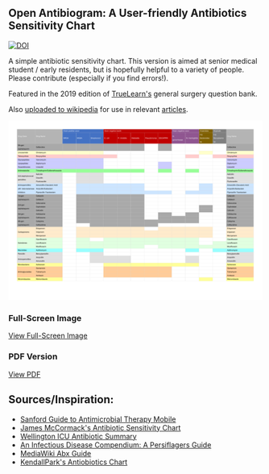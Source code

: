 ## Open Antibiogram: A User-friendly Antibiotics Sensitivity Chart
[![DOI](https://zenodo.org/badge/DOI/10.5281/zenodo.10842457.svg)](https://doi.org/10.5281/zenodo.10842457)

A simple antibiotic sensitivity chart. This version is aimed at senior medical student / early residents, but is hopefully helpful to a variety of people. Please contribute (especially if you find errors!).

Featured in the 2019 edition of [TrueLearn's](http://truelearn.com) general surgery question bank.

Also [uploaded to wikipedia](https://commons.wikimedia.org/wiki/File:Antibiotics_coverage_diagram.jpg) for use in relevant [articles](https://en.wikipedia.org/wiki/Broad-spectrum_antibiotic).

[![antibiotic sensitivity chart](./assets/antibiogram.png)](./full_screen_image.html)

### Full-Screen Image
[View Full-Screen Image](./full_screen_image.html)
### PDF Version
[View PDF](./assets/antibiogram.pdf)


## Sources/Inspiration:
- [Sanford Guide to Antimicrobial Therapy Mobile](http://sanfordguide.com/)
- [James McCormack's Antibiotic Sensitivity Chart](http://therapeuticseducation.org/sites/therapeuticseducation.org/files/Antibiotic_Sensitivity_December_2015.pdf)
- [Wellington ICU Antibiotic Summary](http://wellingtonicu.com/Drug/PDF/Wellington%20ICU%20Antibiotic%20Summary.pdf)
- [An Infectious Disease Compendium: A Persiflagers Guide](http://pusware.com/testpus/index.html)
- [MediaWiki Abx Guide](http://mediwikis.com/wiki/index.php/Causative_Organisms_and_Antibiotics_Guide)
- [KendallPark's Antiobiotics Chart](https://www.reddit.com/r/medicalschool/comments/6lb7ae/antibiotics_sensitivity_chart_in_spreadsheet/)
